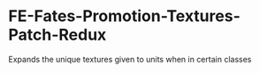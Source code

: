 # FE-Fates-Promotion-Textures-Patch-Redux
Expands the unique textures given to units when in certain classes
